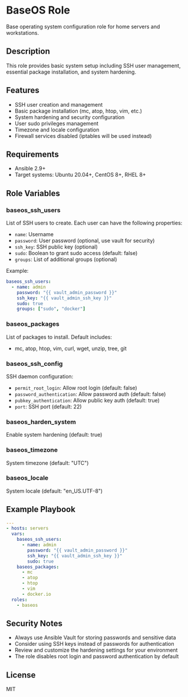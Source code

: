 # BaseOS Role

Base operating system configuration role for home servers and workstations.

## Description

This role provides basic system setup including SSH user management, essential package installation, and system hardening.

## Features

- SSH user creation and management
- Basic package installation (mc, atop, htop, vim, etc.)
- System hardening and security configuration
- User sudo privileges management
- Timezone and locale configuration
- Firewall services disabled (iptables will be used instead)

## Requirements

- Ansible 2.9+
- Target systems: Ubuntu 20.04+, CentOS 8+, RHEL 8+

## Role Variables

### baseos_ssh_users
List of SSH users to create. Each user can have the following properties:
- `name`: Username
- `password`: User password (optional, use vault for security)
- `ssh_key`: SSH public key (optional)
- `sudo`: Boolean to grant sudo access (default: false)
- `groups`: List of additional groups (optional)

Example:
```yaml
baseos_ssh_users:
  - name: admin
    password: "{{ vault_admin_password }}"
    ssh_key: "{{ vault_admin_ssh_key }}"
    sudo: true
    groups: ["sudo", "docker"]
```

### baseos_packages
List of packages to install. Default includes:
- mc, atop, htop, vim, curl, wget, unzip, tree, git

### baseos_ssh_config
SSH daemon configuration:
- `permit_root_login`: Allow root login (default: false)
- `password_authentication`: Allow password auth (default: false)
- `pubkey_authentication`: Allow public key auth (default: true)
- `port`: SSH port (default: 22)

### baseos_harden_system
Enable system hardening (default: true)

### baseos_timezone
System timezone (default: "UTC")

### baseos_locale
System locale (default: "en_US.UTF-8")

## Example Playbook

```yaml
---
- hosts: servers
  vars:
    baseos_ssh_users:
      - name: admin
        password: "{{ vault_admin_password }}"
        ssh_key: "{{ vault_admin_ssh_key }}"
        sudo: true
    baseos_packages:
      - mc
      - atop
      - htop
      - vim
      - docker.io
  roles:
    - baseos
```

## Security Notes

- Always use Ansible Vault for storing passwords and sensitive data
- Consider using SSH keys instead of passwords for authentication
- Review and customize the hardening settings for your environment
- The role disables root login and password authentication by default

## License

MIT
